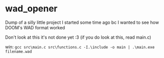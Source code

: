 # wad_opener
Dump of a silly little project I started some time ago bc I wanted to see how DOOM's WAD format worked

Don't look at this it's not done yet :3
(if you do look at this, read main.c)

win:
`gcc src\main.c src\functions.c -I.\include -o main | .\main.exe filename.wad`
